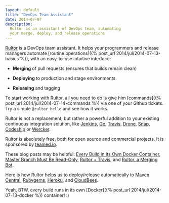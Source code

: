 ```yaml
---
layout: default
title: "DevOps Team Assistant"
date: 2014-07-07
description:
  Rultor is an assistant of DevOps team, automating
  your merge, deploy, and release operations
---
```


[Rultor](http://www.rultor.com) is a DevOps team assistant.
It helps your programmers and release managers automate
[routine operations]({% post_url 2014/jul/2014-07-13-basics %}),
with an easy-to-use intuitive interface:

 * **Merging** of pull requests (ensures that builds remain clean)

 * **Deploying** to production and stage environments

 * **Releasing** and tagging

To start working with Rultor, all you need to do
is give him [commands]({% post_url 2014/jul/2014-07-14-commands %})
via one of your Github tickets.
Try a simple `@rultor hello` and see how it works.

Rultor is not a replacement, but rather a powerful addition
to your existing continuous integration solution, like
[Jenkins](http://jenkins-ci.org/),
[Go](http://www.thoughtworks.com/products/go-continuous-delivery),
[Travis](http://www.travis-ci.org),
[Drone](http://www.drone.io),
[Snap](http://www.snap-ci.io),
[Codeship](http://www.codeship.io) or
[Wercker](http://wercker.com/).

Rultor is absolutely free, both for open source and commercial projects.
It is sponsored by [teamed.io](http://www.teamed.io).

These blog posts may be helpful:
[Every Build in Its Own Docker Container](http://www.yegor256.com/2014/07/29/docker-in-rultor.html),
[Master Branch Must Be Read-Only](http://www.yegor256.com/2014/07/21/read-only-master-branch.html),
[Rultor + Travis](http://www.yegor256.com/2014/07/31/travis-and-rultor.html), and
[Rultor, a Merging Bot](http://www.yegor256.com/2014/07/24/rultor-automated-merging.html).

Here is how Rultor helps us to deploy/release automatically
to [Maven Central](http://www.yegor256.com/2014/08/19/how-to-release-to-maven-central.html),
[Rubygems](http://www.yegor256.com/2014/08/26/publish-to-rubygems.html),
[Heroku](http://www.yegor256.com/2014/09/13/deploying-to-heroku.html), and
[CloudBees](http://www.yegor256.com/2014/08/25/deploy-to-cloudbees.html).

Yeah, BTW, every build runs in its own
[Docker]({% post_url 2014/jul/2014-07-13-docker %})
container! :)
